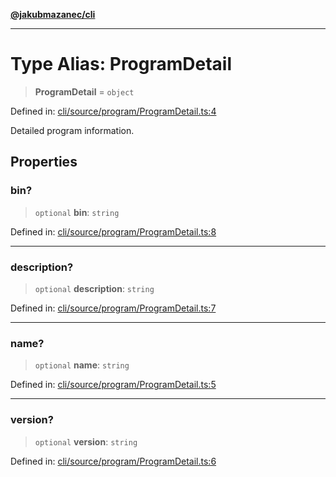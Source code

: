 [**@jakubmazanec/cli**](../README.md)

---

# Type Alias: ProgramDetail

> **ProgramDetail** = `object`

Defined in:
[cli/source/program/ProgramDetail.ts:4](https://github.com/jakubmazanec/tools/blob/6fe16df773d5da14c29261ea934e72b3f99fabb7/packages/cli/source/program/ProgramDetail.ts#L4)

Detailed program information.

## Properties

### bin?

> `optional` **bin**: `string`

Defined in:
[cli/source/program/ProgramDetail.ts:8](https://github.com/jakubmazanec/tools/blob/6fe16df773d5da14c29261ea934e72b3f99fabb7/packages/cli/source/program/ProgramDetail.ts#L8)

---

### description?

> `optional` **description**: `string`

Defined in:
[cli/source/program/ProgramDetail.ts:7](https://github.com/jakubmazanec/tools/blob/6fe16df773d5da14c29261ea934e72b3f99fabb7/packages/cli/source/program/ProgramDetail.ts#L7)

---

### name?

> `optional` **name**: `string`

Defined in:
[cli/source/program/ProgramDetail.ts:5](https://github.com/jakubmazanec/tools/blob/6fe16df773d5da14c29261ea934e72b3f99fabb7/packages/cli/source/program/ProgramDetail.ts#L5)

---

### version?

> `optional` **version**: `string`

Defined in:
[cli/source/program/ProgramDetail.ts:6](https://github.com/jakubmazanec/tools/blob/6fe16df773d5da14c29261ea934e72b3f99fabb7/packages/cli/source/program/ProgramDetail.ts#L6)

